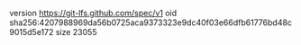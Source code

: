 version https://git-lfs.github.com/spec/v1
oid sha256:4207988969da56b0725aca9373323e9dc40f03e66dfb61776bd48c9015d5e172
size 23055
